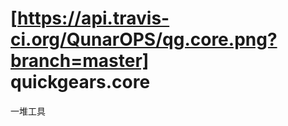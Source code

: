 [https://api.travis-ci.org/QunarOPS/qg.core.png?branch=master]  
quickgears.core
===============

一堆工具
